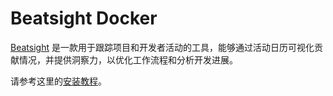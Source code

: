 # Beatsight Docker

[Beatsight](https://beatsight.com) 是一款用于跟踪项目和开发者活动的工具，能够通过活动日历可视化贡献情况，并提供洞察力，以优化工作流程和分析开发进展。

请参考这里的[安装教程](https://docs.beatsight.com/)。

